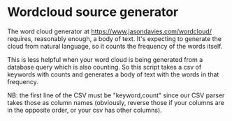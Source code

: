 # Wordcloud source generator

The word cloud generator at https://www.jasondavies.com/wordcloud/ requires, reasonably enough, a body of text. It's expecting to generate the cloud from natural language, so it counts the frequency of the words itself.

This is less helpful when your word cloud is being generated from a database query which is also counting. So this script takes a csv of keywords with counts and generates a body of text with the words in that frequency.

NB: the first line of the CSV must be "keyword,count" since our CSV parser takes those as column names (obviously, reverse those if your columns are in the opposite order, or your csv has other columns).